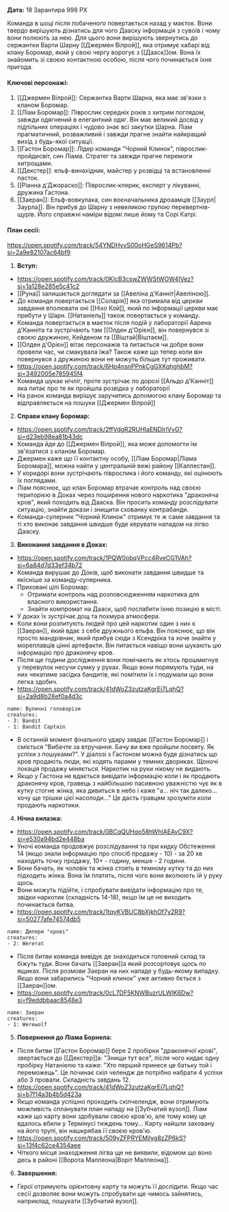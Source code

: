 **Дата:** 18 Зарантира 998 РХ

Команда в шоці після побаченого повертається назад у маєток. Вони твердо вирішують дізнатись для чого Дааску інформація з сувоїв і чому вони полюють за нею. Для цього вони вирішують звернутись до сержантки Варти Шарну [[Джермен Вілрой]], яка отримує хабарі від клану Боромар, який у свою чергу ворогує з [[Дааск]]ом. Вона їх знайомить зі своєю контактною особою, після чого починається їхня пригода.

#### **Ключові персонажі:**  
1. [[Джермен Вілрой]]: Сержантка Варти Шарна, яка має зв'язки з кланом Боромар.
2. [[Ліам Боромар]]: Піврослик середніх років з хитрим поглядом, завжди одягнений в елегантний одяг. Він має великий досвід у підпільних операціях і чудово знає всі закутки Шарна. Ліам прагматичний, розважливий і завжди прагне знайти найкращий вихід з будь-якої ситуації.
3. [[Гастон Боромар]]: Лідер команди "Чорний Клинок", піврослик-пройдисвіт, син Ліама. Стратег та завжди прагне перемоги хитрощами.
5. [[Декстер]]: ельф-винахідник, майстер у розвідці та встановленні пасток.
6. [[Ріанна д'Джораско]]: Піврослик-клерик, експерт у лікуванні, дружина Гастона.
7. [[Заеран]]: Ельф-вовкулака, син воєначальника дроаамців [[Заурл|Заурла]]. Він прибув до Шарну з невеликою групою перевертнів-щурів. Його справжні наміри відомі лише йому та Сорі Катрі.

#### **План сесії:**  
https://open.spotify.com/track/54YNDHyvS00oHGeS9614Pb?si=2a9e82107ac64bf9
1. **Вступ:**
- https://open.spotify.com/track/0KIcB3cswZWWStWOW4IVez?si=1a128e285e5c41c2
- [[Руна]] залишається доглядати за [[Авеліна д'Канніт|Авеліною]].
- До команди повертається [[Соларія]] яка отримала від церкви завдання вполювати оні [[Ніхо Кой]], який по інформації церкви має прибути у Шарн. [[Натаніель]] також повертається у команду.
- Команда повертається в маєток після подій у лабораторії Аарена д'Канніта та зустрічають там [[Олден д'Орієн]], він повернувся зі своєю дружиною, Кейденом та [[Віштай|Віштаєм]].
- [[Олден д'Орієн]] вітає персонажів та питається чи добре вони провели час, чи смакувала їжа? Також каже що тепер коли він повернувся з дружиною вони не можуть більше тут проживати.
- https://open.spotify.com/track/6Hp4nsnPPnkCgGXKqhghbM?si=3492005e785945f4
- Команда шукає нічліг, проте зустрічає по дорозі [[Альдо д'Канніт]] яка питає про те як пройшла розвідка у лабораторії
- На ранок команда вирішує заручитись допомогою клану Боромар та відправляється на пошуки [[Джермен Вілрой]]

2. **Справи клану Боромар:**
- https://open.spotify.com/track/2ffVdgR2RUHIaENDIrlVvG?si=d23eb98ea81b43dc
- Команда йде до [[Джермен Вілрой]], яка може допомогти їм зв'язатися з кланом Боромар.
- Джермен каже що її контактну особу, [[Ліам Боромар|Ліама Боромара]], можна найти у центральній вежі району [[Каллестан]].
- У коридорі вони зустрічають піврослика і його команду, які оцінюють їх поглядами.
- Ліам пояснює, що клан Боромар втрачає контроль над своєю територією в Доках через поширення нового наркотика "драконяча кров", який походить від Дааска. Він просить команду розслідувати ситуацію, знайти докази і знищити схованку контрабанди.
- Команда-суперник "Чорний Клинок" отримує те ж саме завдання та ті хто виконає завдання швидше буде керувати нападом на лігво Дааску.

3. **Виконання завдання в Доках:**
- https://open.spotify.com/track/1PQW0obqVPcc4RveCG1VAh?si=6a84d7d33ef34b72
- Команда вирушає до Доків, щоб виконати завдання швидше та якісніше за команду-суперника.
- Приховані цілі Боромар:
  - Отримати контроль над розповсюдженням наркотика для власного використання.
  - Знайти компромат на Дааск, щоб послабити їхню позицію в місті.
- У доках їх зустрічає дощ та похмура атмосфера.
- Коли вони розпитують людей про цей наркотик один з них є [[Заеран]], який вдає з себе дружнього ельфа. Він пояснює, що він просто мандрівник, який прибув сюди з Ксендріка та хоче знайти у мореплавців цінні артефакти. Він питається навіщо вони шукають цю інформацію про драконячу кров.
- Після ще години дослідження вони помічають як хтось прошмигнув у перевулок несучи сумку у руках. Якщо вони порямують туди, на них чекатиме засідка бандитів, які помітили їх і подумали що вони легка здобич.
- https://open.spotify.com/track/41dWoZ3zutzaKgrEi7LqhQ?si=2a9d8b28ef0a4d3c
```encounter
name: Вуличні головорізи
creatures:
- 3: Bandit
- 1: Bandit Captain
```
- В останній момент фінального удару завдає [[Гастон Боромар]] і сміється "Вибачте за втручання. Бачу ви вже пройшли посвяту. Як успіхи з пошуками?". У діалозі з Гастоном можна буде дізнатись що кров продають люди, які ходять парами у темних двориках. Щоночі локація продажу міняється. Наркотик на руки нікому не видають.
- Якщо у Гастона не вдається вивідати інформацію коли і як продають драконячу кров, гравець з найбільшою пасивною уважністю чує як в кутку стогне жінка, яка дивиться в небо і каже "а... ніч так далеко... хочу ще трішки цієї насолоди..." Це дасть гравцям зрозуміти коли продають наркотики.

4. **Нічна вилазка:**
- https://open.spotify.com/track/0BCqQUHqo58hWhlAEAvC9X?si=e530a94bd2e448ba
- Уночі команда продовжує розслідування та при кидку Обстеження 14 (якщо знали інформацію про спосіб продажу - 10) - за 20 хв находять точку продажу, 10+ - годину, менше - 2 години.
- Вони бачать, як чоловік та жінка стоять в темному кутку та до них підходить жінка. Вона їм платить, після чого вони вколюють їй у руку щось.
- Вони можуть підійти, і спробувати вивідати інформацію про те, звідки наркотик (складність 14-18), якщо їм це не виходить починається битва.
- https://open.spotify.com/track/1tqyKVBUC8bXjkhOf7y2R9?si=50277afe74574db5
```encounter 
name: Дилери "крові"
creatures: 
- 2: Wererat
```
- Після битви команда вивідує де знаходиться головний склад та біжуть туди. Вони бачать [[Заеран]]а який розсортовує щось по ящиках. Після розмови Заеран на них нападе у будь-якому випадку. Якщо вони забарились "Чорний клинок" уже активно бється з [[Заеран]]ом.
- https://open.spotify.com/track/0cL7DF5KNWBuzrULWlK6Dw?si=f9eddbbaac8548e3
```encounter
name: Заеран
creatures:
- 1: Werewolf
```

5. **Повернення до Ліама Борнела:**
- Після битви [[Гастон Боромар]] бере 2 пробірки "драконячої крові", звертається до [[Декстер]]а: "Знищи тут все", після чого кидає одну пробірку Натаніелю та каже: "Хто перший принесе це батьку той і переможець". Це починає скіл челендж де потрібно набрати 4 успіхи або 3 провали. Складність завдань 12.
- https://open.spotify.com/track/41dWoZ3zutzaKgrEi7LqhQ?si=b7f14a3b4b5d423a
- Якщо команда успішно проходить скілчелендж, вони отримують можливість спланувати план нападу на [[Зубчатий вузол]]. Ліам каже що карту вони здобували своєю кров'ю, але тому кому це вдалось вбили у Термінусі тиждень тому... Карту найшли заховану на його трупі, він нашкрябав її своєю кров'ю.
- https://open.spotify.com/track/509yZFPRYEMilyg8zZP6kS?si=13f4c62ce4354aee
- Чіткого місця знаходження лігва ще не виявили, відомом що воно десь в районі [[Ворота Маллеона|Воріт Маллеона]].

6. **Завершення:** 
- Герої отримують орієнтовну карту та можуть її дослідити. Якщо час сесії дозволяє вони можуть спробувати ще чимось зайнятись, наприклад, пошукати [[Зубчатий вузол]].